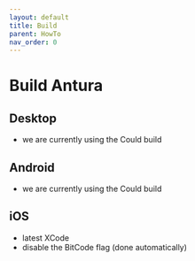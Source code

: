 ```yaml
---
layout: default
title: Build
parent: HowTo
nav_order: 0
---
```

# Build Antura

## Desktop
- we are currently using the Could build

## Android
- we are currently using the Could build

## iOS
- latest XCode
- disable the BitCode flag (done automatically)
